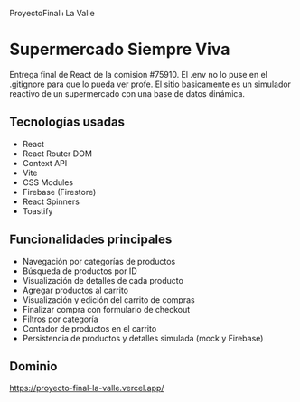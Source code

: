 ProyectoFinal+La Valle

# Supermercado Siempre Viva

Entrega final de React de la comision #75910. El .env no lo puse en el .gitignore para que lo pueda ver profe. El sitio basicamente es un simulador reactivo de un supermercado con una base de datos dinámica.

## Tecnologías usadas

- React
- React Router DOM
- Context API
- Vite
- CSS Modules
- Firebase (Firestore)
- React Spinners
- Toastify

## Funcionalidades principales

- Navegación por categorías de productos
- Búsqueda de productos por ID
- Visualización de detalles de cada producto
- Agregar productos al carrito
- Visualización y edición del carrito de compras
- Finalizar compra con formulario de checkout
- Filtros por categoría 
- Contador de productos en el carrito
- Persistencia de productos y detalles simulada (mock y Firebase)

## Dominio

https://proyecto-final-la-valle.vercel.app/